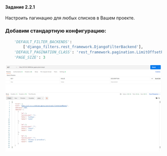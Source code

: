 #### Задание 2.2.1

Настроить пагинацию для любых списков в Вашем проекте.

### Добавим стандартную конфигурацию:

```python
    'DEFAULT_FILTER_BACKENDS':
        ['django_filters.rest_framework.DjangoFilterBackend'],
    'DEFAULT_PAGINATION_CLASS': 'rest_framework.pagination.LimitOffsetPagination',
    'PAGE_SIZE': 3
```

![](../imgs/2022-10-09_19-23.png)